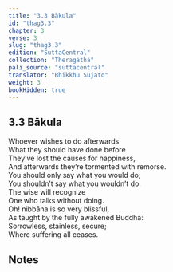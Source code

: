```yaml
---
title: "3.3 Bākula"
id: "thag3.3"
chapter: 3
verse: 3
slug: "thag3.3"
edition: "SuttaCentral"
collection: "Theragāthā"
pali_source: "suttacentral"
translator: "Bhikkhu Sujato"
weight: 3
bookHidden: true
---
```


## 3.3 Bākula  

Whoever wishes to do afterwards  
What they should have done before  
They’ve lost the causes for happiness,  
And afterwards they’re tormented with remorse.  
You should only say what you would do;  
You shouldn’t say what you wouldn’t do.  
The wise will recognize  
One who talks without doing.  
Oh! nibbāna is so very blissful,  
As taught by the fully awakened Buddha:  
Sorrowless, stainless, secure;  
Where suffering all ceases.

## Notes